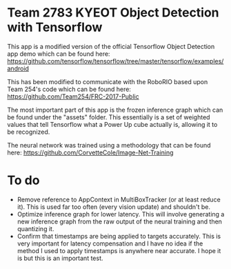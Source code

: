 # Team 2783 KYEOT Object Detection with Tensorflow

This app is a modified version of the official Tensorflow Object Detection app demo which can be found here: https://github.com/tensorflow/tensorflow/tree/master/tensorflow/examples/android

This has been modified to communicate with the RoboRIO based upon Team 254's code which can be found here:
https://github.com/Team254/FRC-2017-Public
 
The most important part of this app is the frozen inference graph which can be found under the "assets" folder. This essentially is a set of weighted values that tell Tensorflow what a Power Up cube actually is, allowing it to be recognized.

The neural network was trained using a methodology that can be found here:
https://github.com/CorvetteCole/Image-Net-Training

# To do
- Remove reference to AppContext in MultiBoxTracker (or at least reduce it). This is used far too often (every vision update) and shouldn't be.
- Optimize inference graph for lower latency. This will involve generating a new inference graph from the raw output of the neural training and then quantizing it. 
- Confirm that timestamps are being applied to targets accurately. This is very important for latency compensation and I have no idea if the method I used to apply timestamps is anywhere near accurate. I hope it is but this is an important test.
